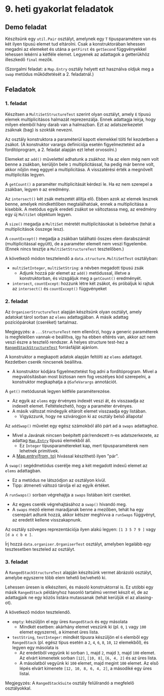 # 9. heti gyakorlat feladatok

## Demo feladat

Készítsünk egy `util.Pair` osztályt, amelynek egy `T` típusparamétere van és két ilyen típusú elemet tud eltárolni.
Csak a konstruktorában lehessen megadni az elemeket és utána a `getFirst` és `getSecond` függvényekkel lehessen lekérni a kétféle elemet. Legyenek az adattagok a getterükhöz illeszkedő `final` mezők.

(Szorgalmi feladat: a `Map.Entry` osztály helyett ezt használva oldjuk meg a `swap` metódus működtetését a 2. feladatnál.)

## Feladatok

### 1. feladat

Készítsen a `MultiSetStructureTest` szerint olyan osztályt, amely `E` típusú elemek multiplicitásos halmazát reprezenzálja.
Ennek adattagja leírja, hogy milyen elemből hány darab van a halmazban.
Ezt az adatszerkezetet zsáknak (bag) is szokták nevezni.

Az osztály konstruktora a paraméterül kapott elemekkel tölti fel kezdetben a zsákot. (A konstruktor varargs definíciója esetén figyelmeztetést ad a fordítóprogram, a 2. feladat alapján ezt lehet orvosolni.)

Elemeket az `add()` művelettel adhatunk a zsákhoz.
Ha az elem még nem volt benne a zsákban, kerüljön bele `1` multiplicitással,
ha pedig már benne volt, akkor nőjön meg eggyel a multiplicitása.
A visszatérési érték a megnövelt multiplicitás legyen.

A `getCount()` a paraméter multiplicitását kérdezi le.
Ha ez nem szerepel a zsákban, legyen `0` az eredmény.

Az `intersect()` két zsák metszetét állítja elő.
Ebben azok az elemek lesznek benne, amelyek mindkettőben megtalálhatóak, ennek a multiplicitása a kisebbik.
A metódus egyik eredeti zsákot se változtassa meg, az eredmény egy új `MultiSet` objektum legyen.

A `size()` megadja a `MultiSet` méretét multiplicitásokat is beleértve (tehát a multiplicitások összege lesz).

A `countExcept()` megadja a zsákban található összes elem darabszámát (multiplicitással együtt), de a paraméter elemeit nem veszi figyelembe. (Ennek nincs tesztje a `MultiSetStructureTest` tesztelőben.)

A következő módon tesztelendő a `data.structure.MultiSetTest` osztályban:

- `multiSetInteger`, `multiSetString`: a névben megadott típusú zsák
    - Adjunk hozzá pár elemet az `add()` metódussal, illetve a konstruktorban, és vizsgáljuk meg a `getCount()` eredményét.
- `intersect`, `countExcept`: hozzunk létre két zsákot, és próbáljuk ki rajtuk az `intersect()` és `countExcept()` függvényeket


### 2. feladat

Az `OrganiserStructureTest` alapján készítsünk olyan osztályt, amely adatokat tárol sorban az `elems` adattagjában.
A másik adattag pozíciópárokat (cseréket) tartalmaz.

Megjegyzés: a `...StructureTest` nem ellenőrzi, hogy a generic paraméterek is megfelelően vannak-e beállítva, így ha ebben eltérés van, akkor azt nem veszi észre a tesztelő rendszer. A helyes structure test-hez a [`RangedStackStructureTest`](../examples/lab09/RangedStackStructureTest.java) forrásfájlát ajánlom.

A konstruktor a megkapott adatok alapján feltölti az `elems` adattagot.
Kezdetben cserék nincsenek beállítva.

-   A konstruktor kódjára figyelmeztetést fog adni a fordítóprogram.
    Mivel a megvalósításban most biztosan nem fog veszélyes kód szerepelni, a konstruktor megkaphatja a `@SafeVarargs` annotációt.

A `get()` metódusnak legyen kétféle paraméterezése.

-   Az egyik az `elems` egy érvényes indexét veszi át, és visszaadja az indexelt elemet.
    Feltételezhető, hogy a paraméter érvényes.
-   A másik változat mindegyik eltárolt elemet visszaadja egy listában.
    - Vigyázzunk, hogy ne szivárogjon ki az osztály belső állapota!

Az `addSwap()` művelet egy egész számokból álló párt ad a `swaps` adattaghoz.

-   Mivel a Javának nincsen beépített pár/rendezett n-es adatszerkezete,
    az adattag [`Map.Entry`](https://docs.oracle.com/en/java/javase/20/docs/api/java.base/java/util/Map.Entry.html) típusú elemekből áll.
    -   Ez `Integer` típusparamétereket kap, mert típusparaméterek nem lehetnek primitívek.
-   A [Map.entry(from, to)](https://docs.oracle.com/en/java/javase/20/docs/api/java.base/java/util/Map.html#entry(K,V)) hívással készíthető ilyen "pár".

A `swap()` segédmetódus cserélje meg a két megadott indexű elemet az `elems` adattagban.

-   Ez a metódus ne látszódjon az osztályon kívül.
-   Tipp: átmeneti változó tárolja el az egyik értéket.

A `runSwaps()` sorban végrehajtja a `swaps` listában leírt cseréket.

-   Az egyes cserék végrehajtásához a `swap()` hívandó meg.
-   A `swaps` mező elemei maradjanak benne a mezőben, tehát ha egy cserepárt adtunk hozzá, akkor kétszer meghívva a `runSwaps` függvényt, az eredetit kellene visszakapnunk.

Az osztály szöveges reprezentációja ilyen alakú legyen: `[1 3 5 7 9 ]` vagy `[d a c b e ]`.

Írj hozzá `data.organiser.OrganiserTest` osztályt, amelyben legalább egy tesztesetben teszteled az osztályt.

### 3. feladat

A `RangedStackStructureTest` alapján készítsünk vermet ábrázoló osztályt, amelybe egyszerre több elem tehető be/vehető ki.

Lehessen üresen is elkészíteni, és másoló konstruktorral is.
Ez utóbbi egy másik `RangedStack` példányhoz hasonló tartalmú vermet készít el, de az adattagjaik ne egy közös listára mutassanak (tehát kerüljük el az aliasing-ot).

A következő módon tesztelendő.

- `empty`: készüljön el egy üres `RangedStack` és egy másolata
    - Mindkét esetben: akárhány elemet veszünk ki (pl. `0`, `1` vagy `100` elemet egyszerre), a kimenet üres lista.
- `testString`, `testInteger`: mindkét típusra készüljön el `6` elemből egy `RangedStack` (pl. egész típus esetén a `2`, `4`, `6`, `8`, `10`, `12` elemekből), és legyen egy másolata is
    - Az eredetiből vegyünk ki sorban `1`, majd `2`, majd `3`, majd `100` elemet. Az elvárt kimenetek sorban `[12]`, `[10, 8]`, `[6, 4, 2]` és az üres lista.
    - A másolatból vegyünk ki `100` elemet, majd megint `100` elemet. Az első lépés elvárt kimenete `[12, 10, 8, 6, 4, 2]`, a másodiké egy üres listaí.
    
    
Megjegyzés: A `RangedStackSuite` osztály felülírandó a megfelelő osztályokkal.
